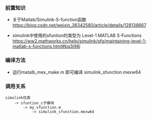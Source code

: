 ### 前置知识
- 关于Matlab/Simulink-S-function函数
    https://blog.csdn.net/weixin_38342580/article/details/128138667

- simulink中使用的sfuntion的类型为 Level-1 MATLAB S-Functions
    https://ww2.mathworks.cn/help/simulink/sfg/maintaining-level-1-matlab-s-functions.html#bq3i98j

### 编译方法
- 运行matalb_mex_make.m 即可编译 simulink_sfunction.mexw64

### 调用关系
    simulink仿真 
        -> sfuntion_c子模块 
            -> my_sfunction.m 
                -> simulink_sfunction.mexw64
    